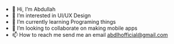 - 👋 Hi, I’m Abdullah
- 👀 I’m interested in UI/UX Design
- 🌱 I’m currently learning Programing things
- 💞️ I’m looking to collaborate on making mobile apps
- 📫 How to reach me send me an email abdlhofficial@gmail.com

<!---
abdlh05/abdlh05 is a ✨ special ✨ repository because its `README.md` (this file) appears on your GitHub profile.
You can click the Preview link to take a look at your changes.
--->
